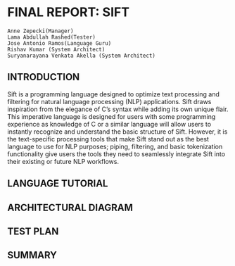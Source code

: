 # FINAL REPORT: SIFT

```
Anne Zepecki(Manager)
Lama Abdullah Rashed(Tester)
Jose Antonio Ramos(Language Guru)
Rishav Kumar (System Architect)
Suryanarayana Venkata Akella (System Architect)
```

## INTRODUCTION

Sift is a programming language designed to optimize text processing and filtering for natural language processing (NLP) applications. Sift draws inspiration from the elegance of C’s syntax while adding its own unique flair. This imperative language is designed for users with some programming experience as knowledge of C or a similar language will allow users to instantly recognize and understand the basic structure of Sift. However, it is the text-specific processing tools that make Sift stand out as the best language to use for NLP purposes; piping, filtering, and basic tokenization functionality give users the tools they need to seamlessly integrate Sift into their existing or future NLP workflows.

## LANGUAGE TUTORIAL

## ARCHITECTURAL DIAGRAM

## TEST PLAN

## SUMMARY
